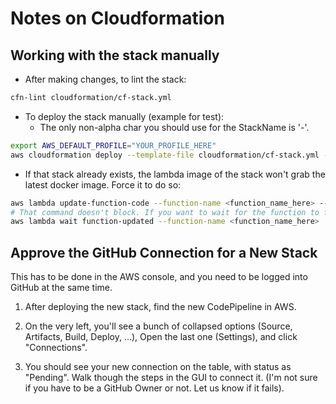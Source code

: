 # Notes on Cloudformation

## Working with the stack manually

- After making changes, to lint the stack:

```bash
cfn-lint cloudformation/cf-stack.yml
```

- To deploy the stack manually (example for test):
  - The only non-alpha char you should use for the StackName is '-'.

```bash
export AWS_DEFAULT_PROFILE="YOUR_PROFILE_HERE"
aws cloudformation deploy --template-file cloudformation/cf-stack.yml --capabilities CAPABILITY_IAM --stack-name SearchAPI-test --parameter-overrides LambdaDockerImage="public.ecr.aws/asf-discovery/searchapi:test" GitHubBranch=test
```

- If that stack already exists, the lambda image of the stack won't grab the latest docker image. Force it to do so:

```bash
aws lambda update-function-code --function-name <function_name_here> --image-uri <same_as_LambdaDockerImage_above>
# That command doesn't block. If you want to wait for the function to finish updating to continue:
aws lambda wait function-updated --function-name <function_name_here>
```

## Approve the GitHub Connection for a New Stack

This has to be done in the AWS console, and you need to be logged into GitHub at the same time.

1) After deploying the new stack, find the new CodePipeline in AWS.

2) On the very left, you'll see a bunch of collapsed options (Source, Artifacts, Build, Deploy, ...), Open the last one (Settings), and click "Connections".

3) You should see your new connection on the table, with status as "Pending". Walk though the steps in the GUI to connect it. (I'm not sure if you have to be a GitHub Owner or not. Let us know if it fails).
